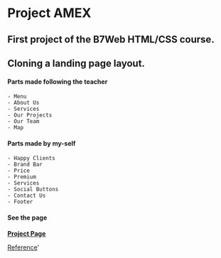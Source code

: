 # Project AMEX
## First project of the B7Web HTML/CSS course.
## Cloning a landing page layout.

#### Parts made following the teacher
    - Menu
    - About Us
    - Services
    - Our Projects
    - Our Team
    - Map
#### Parts made by my-self
    - Happy Clients
    - Brand Bar
    - Price
    - Premium
    - Services
    - Social Buttons
    - Contact Us
    - Footer

#### See the page
**[Project Page](https://vitor-agb.github.io/projeto_amex/)**

[Reference](https://www.behance.net/gallery/58301549/Free-Landing-Page)'